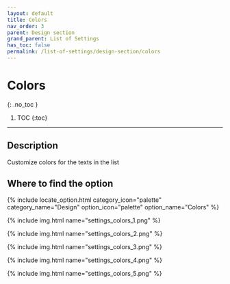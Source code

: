 ```yaml
---
layout: default
title: Colors
nav_order: 3
parent: Design section
grand_parent: List of Settings
has_toc: false
permalink: /list-of-settings/design-section/colors
---
```


# Colors
{: .no_toc }

1. TOC
{:toc}

---

## Description
Customize colors for the texts in the list

## Where to find the option
{% include locate_option.html category_icon="palette" category_name="Design" option_icon="palette" option_name="Colors" %}

{% include img.html name="settings_colors_1.png" %}

{% include img.html name="settings_colors_2.png" %}

{% include img.html name="settings_colors_3.png" %}

{% include img.html name="settings_colors_4.png" %}

{% include img.html name="settings_colors_5.png" %}